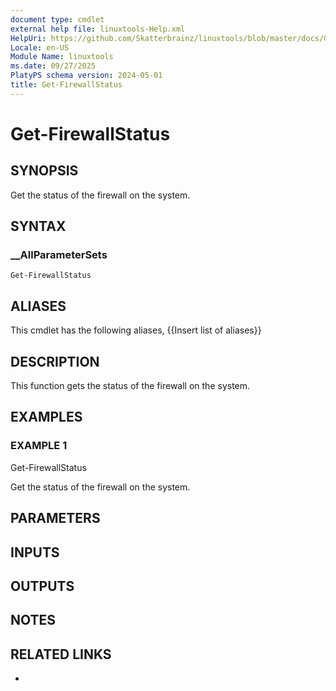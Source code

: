 ```yaml
---
document type: cmdlet
external help file: linuxtools-Help.xml
HelpUri: https://github.com/Skatterbrainz/linuxtools/blob/master/docs/Get-FirewallStatus.md
Locale: en-US
Module Name: linuxtools
ms.date: 09/27/2025
PlatyPS schema version: 2024-05-01
title: Get-FirewallStatus
---
```


# Get-FirewallStatus

## SYNOPSIS

Get the status of the firewall on the system.

## SYNTAX

### __AllParameterSets

```
Get-FirewallStatus
```

## ALIASES

This cmdlet has the following aliases,
  {{Insert list of aliases}}

## DESCRIPTION

This function gets the status of the firewall on the system.

## EXAMPLES

### EXAMPLE 1

Get-FirewallStatus

Get the status of the firewall on the system.

## PARAMETERS

## INPUTS

## OUTPUTS

## NOTES

## RELATED LINKS

- [](https://github.com/Skatterbrainz/linuxtools/blob/master/docs/Get-FirewallStatus.md)
